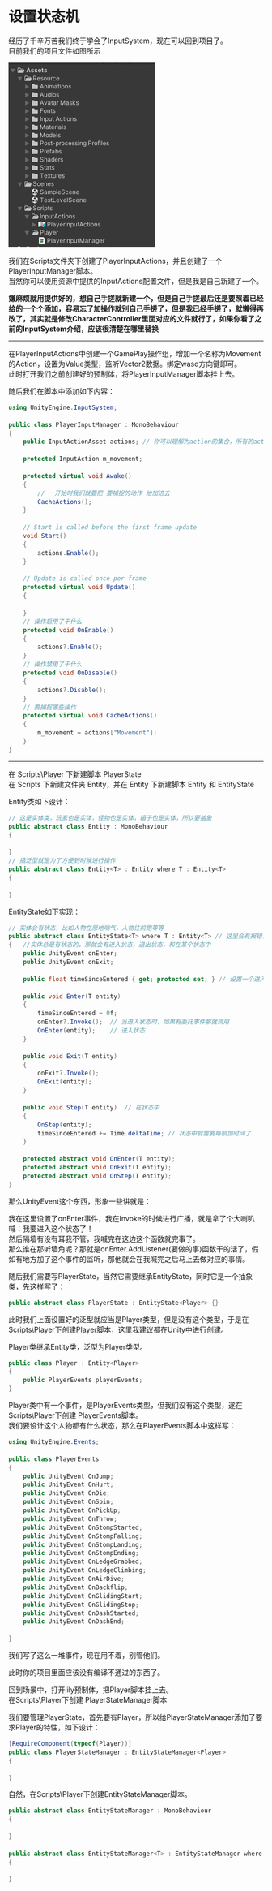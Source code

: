 # 设置状态机

经历了千辛万苦我们终于学会了InputSystem，现在可以回到项目了。\
目前我们的项目文件如图所示

![image](./images/3_Floders.jpg)

我们在Scripts文件夹下创建了PlayerInputActions，并且创建了一个PlayerInputManager脚本。\
当然你可以使用资源中提供的InputActions配置文件，但是我是自己新建了一个。

**嫌麻烦就用提供好的，想自己手搓就新建一个，但是自己手搓最后还是要照着已经给的一个个添加，容易忘了加操作就别自己手搓了，但是我已经手搓了，就懒得再改了，其实就是修改CharacterController里面对应的文件就行了，如果你看了之前的InputSystem介绍，应该很清楚在哪里替换**

---

在PlayerInputActions中创建一个GamePlay操作组，增加一个名称为Movement的Action，设置为Value类型，监听Vector2数据。绑定wasd方向键即可。\
此时打开我们之前创建好的预制体，将PlayerInputManager脚本挂上去。

随后我们在脚本中添加如下内容：

```csharp
using UnityEngine.InputSystem;

public class PlayerInputManager : MonoBehaviour
{
    public InputActionAsset actions; // 你可以理解为action的集合，所有的action都在这里，可以通过名称去获取对应的action。

    protected InputAction m_movement;

    protected virtual void Awake()
    {
        // 一开始时我们就要把 要捕捉的动作 给加进去
        CacheActions();
    }

    // Start is called before the first frame update
    void Start()
    {
        actions.Enable();
    }

    // Update is called once per frame
    protected virtual void Update()
    {
        
    }
    // 操作启用了干什么
    protected void OnEnable()
    {
        actions?.Enable();
    }
    // 操作禁用了干什么
    protected void OnDisable()
    {
        actions?.Disable();
    }
    // 要捕捉哪些操作
    protected virtual void CacheActions()
    {
        m_movement = actions["Movement"];
    }
}
```

---

在 Scripts\Player 下新建脚本 PlayerState\
在 Scripts 下新建文件夹 Entity，并在 Entity 下新建脚本 Entity 和 EntityState

Entity类如下设计：

```csharp
// 这是实体类，玩家也是实体，怪物也是实体，箱子也是实体，所以要抽象
public abstract class Entity : MonoBehaviour
{
    
}
// 搞泛型就是为了方便到时候进行操作
public abstract class Entity<T> : Entity where T : Entity<T>
{
    
}
```

EntityState如下实现：

```csharp
// 实体会有状态，比如人物在原地喘气，人物往前跑等等
public abstract class EntityState<T> where T : Entity<T> // 这里会有报错，不用管，回头再来处理。
{   //实体总是有状态的，那就会有进入状态，退出状态，和在某个状态中
    public UnityEvent onEnter; 
    public UnityEvent onExit;
    
    public float timeSinceEntered { get; protected set; } // 设置一个进入某状态后的时间，比如人物潜水时憋气就需要计时。

    public void Enter(T entity)
    {
        timeSinceEntered = 0f;
        onEnter?.Invoke();  // 当进入状态时，如果有委托事件那就调用
        OnEnter(entity);    // 进入状态
    }

    public void Exit(T entity)
    {
        onExit?.Invoke();
        OnExit(entity);
    }

    public void Step(T entity)  // 在状态中
    {
        OnStep(entity);
        timeSinceEntered += Time.deltaTime; // 状态中就需要每帧加时间了
    }

    protected abstract void OnEnter(T entity);
    protected abstract void OnExit(T entity);
    protected abstract void OnStep(T entity);
}
```

那么UnityEvent这个东西，形象一些讲就是：

我在这里设置了onEnter事件，我在Invoke的时候进行广播，就是拿了个大喇叭喊：我要进入这个状态了！\
然后隔墙有没有耳我不管，我喊完在这边这个函数就完事了。\
那么谁在那听墙角呢？那就是onEnter.AddListener(要做的事)函数干的活了，假如有地方加了这个事件的监听，那他就会在我喊完之后马上去做对应的事情。

随后我们需要写PlayerState，当然它需要继承EntityState，同时它是一个抽象类，先这样写了：

```csharp
public abstract class PlayerState : EntityState<Player> {}
```

此时我们上面设置好的泛型就应当是Player类型，但是没有这个类型，于是在 Scripts\Player下创建Player脚本，这里我建议都在Unity中进行创建。

Player类继承Entity类，泛型为Player类型。

```csharp
public class Player : Entity<Player>
{
    public PlayerEvents playerEvents;
}
```

Player类中有一个事件，是PlayerEvents类型，但我们没有这个类型，遂在 Scripts\Player下创建 PlayerEvents脚本。\
我们要设计这个人物都有什么状态，那么在PlayerEvents脚本中这样写：

```csharp
using UnityEngine.Events;

public class PlayerEvents
{
    public UnityEvent OnJump;
    public UnityEvent OnHurt;
    public UnityEvent OnDie;
    public UnityEvent OnSpin;
    public UnityEvent OnPickUp;
    public UnityEvent OnThrow;
    public UnityEvent OnStompStarted;
    public UnityEvent OnStompFalling;
    public UnityEvent OnStompLanding;
    public UnityEvent OnStompEnding;
    public UnityEvent OnLedgeGrabbed;
    public UnityEvent OnLedgeClimbing;
    public UnityEvent OnAirDive;
    public UnityEvent OnBackflip;
    public UnityEvent OnGlidingStart;
    public UnityEvent OnGlidingStop;
    public UnityEvent OnDashStarted;
    public UnityEvent OnDashEnd;

}
```

我们写了这么一堆事件，现在用不着，别管他们。

此时你的项目里面应该没有编译不通过的东西了。

回到场景中，打开lily预制体，把Player脚本挂上去。\
在Scripts\Player下创建 PlayerStateManager脚本

我们要管理PlayerState，首先要有Player，所以给PlayerStateManager添加了要求Player的特性，如下设计：

```csharp
[RequireComponent(typeof(Player))]
public class PlayerStateManager : EntityStateManager<Player>
{
    
}
```

自然，在Scripts\Player下创建EntityStateManager脚本。

```csharp
public abstract class EntityStateManager : MonoBehaviour
{

}

public abstract class EntityStateManager<T> : EntityStateManager where T : Entity<T>
{
    
}
```
